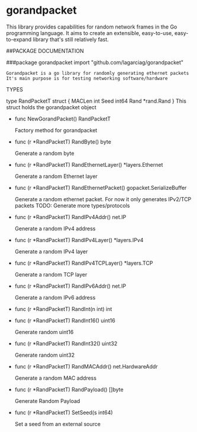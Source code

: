 # gorandpacket
This library provides capabilities for random network frames in the Go programming language. It aims to create an extensible, easy-to-use, easy-to-expand library that's still relatively fast.

##PACKAGE DOCUMENTATION

###package gorandpacket
    import "github.com/lagarciag/gorandpacket"

    Gorandpacket is a go library for randomly generating ethernet packets
    It's main purpose is for testing networking software/hardware

TYPES

type RandPacketT struct {
    MACLen int
    Seed   int64
    Rand   *rand.Rand
}
    This struct holds the gorandpacket object

* func NewGorandPacket() RandPacketT

    Factory method for gorandpacket

* func (r *RandPacketT) RandByte() byte

    Generate a random byte

* func (r *RandPacketT) RandEthernetLayer() *layers.Ethernet

    Generate a random Ethernet layer

* func (r *RandPacketT) RandEthernetPacket() gopacket.SerializeBuffer

    Generate a random ethernet packet. For now it only generates IPv2/TCP
    packets TODO: Generate more types/protocols

* func (r *RandPacketT) RandIPv4Addr() net.IP

    Generate a random IPv4 address

* func (r *RandPacketT) RandIPv4Layer() *layers.IPv4

    Generate a random IPv4 layer

* func (r *RandPacketT) RandIPv4TCPLayer() *layers.TCP

    Generate a random TCP layer

* func (r *RandPacketT) RandIPv6Addr() net.IP

    Generate a random IPv6 address

* func (r *RandPacketT) RandInt(n int) int

* func (r *RandPacketT) RandInt16() uint16

    Generate random uint16

* func (r *RandPacketT) RandInt32() uint32

    Generate random uint32

* func (r *RandPacketT) RandMACAddr() net.HardwareAddr

    Generate a random MAC address

* func (r *RandPacketT) RandPayload() []byte

    Generate Random Payload

* func (r *RandPacketT) SetSeed(s int64)

    Set a seed from an external source


